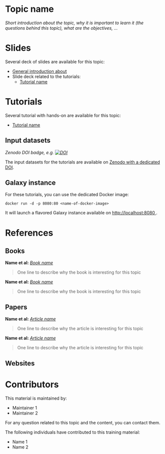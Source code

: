 Topic name
==========

*Short introduction about the topic, why it is important to learn it (the questions behind this topic), what are the objectives, ...*

# Slides

Several deck of slides are available for this topic:

- [General introduction about <topic name>](https://galaxyproject.github.io/training-material/templates/slides/)
- Slide deck related to the tutorials:
    - [Tutorial name](https://github.con/galaxyproject/training-material/templates/tutorials)

# Tutorials

Several tutorial with hands-on are available for this topic:

- [Tutorial name](tutorials/tutorial.md)

## Input datasets

*Zenodo DOI badge, e.g. [![DOI](https://zenodo.org/badge/doi/10.5281/zenodo.60520.svg)](https://dx.doi.org/10.5281/zenodo.60520)*

The input datasets for the tutorials are available on
[Zenodo with a dedicated DOI](https://dx.doi.org/10.5281/zenodo.60520).

## Galaxy instance

For these tutorials, you can use the dedicated Docker image:

```
docker run -d -p 8080:80 <name-of-docker-image>
```

It will launch a flavored Galaxy instance available on
[http://localhost:8080 ](http://localhost:8080).

# References

## Books

**Name et al:** [*Book name*](link/to/the/book)

> One line to describe why the book is interesting for this topic

**Name et al:** [*Book name*](link/to/the/book)

> One line to describe why the book is interesting for this topic

## Papers

**Name et al:** [*Article name*](link/to/the/article)

> One line to describe why the article is interesting for this topic

**Name et al:** [*Article name*](link/to/the/article)

> One line to describe why the article is interesting for this topic

## Websites

# Contributors

This material is maintained by:

- Maintainer 1
- Maintainer 2

For any question related to this topic and the content, you can contact them.

The following individuals have contributed to this training material:

- Name 1
- Name 2
